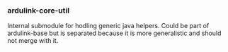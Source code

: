 ### ardulink-core-util

Internal submodule for hodling generic java helpers. Could be part of ardulink-base but is separated because it is more generalistic and should not merge with it. 
